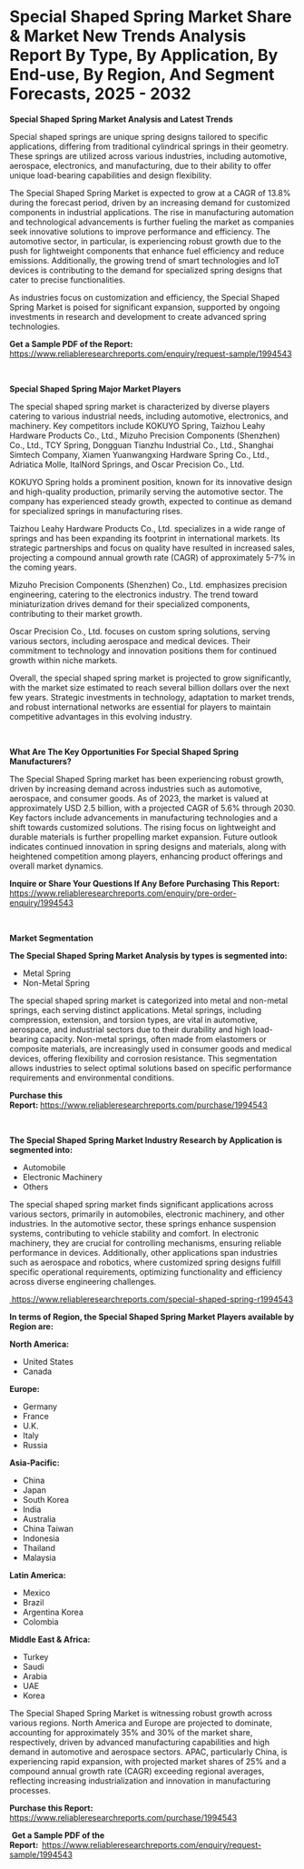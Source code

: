 <p><h1>Special Shaped Spring Market Share & Market New Trends Analysis Report By Type, By Application, By End-use, By Region, And Segment Forecasts, 2025 - 2032</h1></p><p><strong>Special Shaped Spring Market Analysis and Latest Trends</strong></p>
<p><p>Special shaped springs are unique spring designs tailored to specific applications, differing from traditional cylindrical springs in their geometry. These springs are utilized across various industries, including automotive, aerospace, electronics, and manufacturing, due to their ability to offer unique load-bearing capabilities and design flexibility.</p><p>The Special Shaped Spring Market is expected to grow at a CAGR of 13.8% during the forecast period, driven by an increasing demand for customized components in industrial applications. The rise in manufacturing automation and technological advancements is further fueling the market as companies seek innovative solutions to improve performance and efficiency. The automotive sector, in particular, is experiencing robust growth due to the push for lightweight components that enhance fuel efficiency and reduce emissions. Additionally, the growing trend of smart technologies and IoT devices is contributing to the demand for specialized spring designs that cater to precise functionalities. </p><p>As industries focus on customization and efficiency, the Special Shaped Spring Market is poised for significant expansion, supported by ongoing investments in research and development to create advanced spring technologies.</p></p>
<p><strong>Get a Sample PDF of the Report:&nbsp;</strong> <a href="https://www.reliableresearchreports.com/enquiry/request-sample/1994543?utm_campaign=41&utm_medium=2&utm_source=Github&utm_content=ia&utm_term=19042025&utm_id=special-shaped-spring">https://www.reliableresearchreports.com/enquiry/request-sample/1994543</a></p>
<p>&nbsp;</p>
<p><strong>Special Shaped Spring Major Market Players</strong></p>
<p><p>The special shaped spring market is characterized by diverse players catering to various industrial needs, including automotive, electronics, and machinery. Key competitors include KOKUYO Spring, Taizhou Leahy Hardware Products Co., Ltd., Mizuho Precision Components (Shenzhen) Co., Ltd., TCY Spring, Dongguan Tianzhu Industrial Co., Ltd., Shanghai Simtech Company, Xiamen Yuanwangxing Hardware Spring Co., Ltd., Adriatica Molle, ItalNord Springs, and Oscar Precision Co., Ltd.</p><p>KOKUYO Spring holds a prominent position, known for its innovative design and high-quality production, primarily serving the automotive sector. The company has experienced steady growth, expected to continue as demand for specialized springs in manufacturing rises. </p><p>Taizhou Leahy Hardware Products Co., Ltd. specializes in a wide range of springs and has been expanding its footprint in international markets. Its strategic partnerships and focus on quality have resulted in increased sales, projecting a compound annual growth rate (CAGR) of approximately 5-7% in the coming years.</p><p>Mizuho Precision Components (Shenzhen) Co., Ltd. emphasizes precision engineering, catering to the electronics industry. The trend toward miniaturization drives demand for their specialized components, contributing to their market growth.</p><p>Oscar Precision Co., Ltd. focuses on custom spring solutions, serving various sectors, including aerospace and medical devices. Their commitment to technology and innovation positions them for continued growth within niche markets.</p><p>Overall, the special shaped spring market is projected to grow significantly, with the market size estimated to reach several billion dollars over the next few years. Strategic investments in technology, adaptation to market trends, and robust international networks are essential for players to maintain competitive advantages in this evolving industry.</p></p>
<p>&nbsp;</p>
<p><strong>What Are The Key Opportunities For Special Shaped Spring Manufacturers?</strong></p>
<p><p>The Special Shaped Spring market has been experiencing robust growth, driven by increasing demand across industries such as automotive, aerospace, and consumer goods. As of 2023, the market is valued at approximately USD 2.5 billion, with a projected CAGR of 5.6% through 2030. Key factors include advancements in manufacturing technologies and a shift towards customized solutions. The rising focus on lightweight and durable materials is further propelling market expansion. Future outlook indicates continued innovation in spring designs and materials, along with heightened competition among players, enhancing product offerings and overall market dynamics.</p></p>
<p><strong>Inquire or Share Your Questions If Any Before Purchasing This Report:</strong> <a href="https://www.reliableresearchreports.com/enquiry/pre-order-enquiry/1994543?utm_campaign=41&utm_medium=2&utm_source=Github&utm_content=ia&utm_term=19042025&utm_id=special-shaped-spring">https://www.reliableresearchreports.com/enquiry/pre-order-enquiry/1994543</a></p>
<p>&nbsp;</p>
<p><strong>Market Segmentation</strong></p>
<p><strong>The Special Shaped Spring Market Analysis by types is segmented into:</strong></p>
<p><ul><li>Metal Spring</li><li>Non-Metal Spring</li></ul></p>
<p><p>The special shaped spring market is categorized into metal and non-metal springs, each serving distinct applications. Metal springs, including compression, extension, and torsion types, are vital in automotive, aerospace, and industrial sectors due to their durability and high load-bearing capacity. Non-metal springs, often made from elastomers or composite materials, are increasingly used in consumer goods and medical devices, offering flexibility and corrosion resistance. This segmentation allows industries to select optimal solutions based on specific performance requirements and environmental conditions.</p></p>
<p><strong>Purchase this Report:&nbsp;</strong><a href="https://www.reliableresearchreports.com/purchase/1994543?utm_campaign=41&utm_medium=2&utm_source=Github&utm_content=ia&utm_term=19042025&utm_id=special-shaped-spring">https://www.reliableresearchreports.com/purchase/1994543</a></p>
<p>&nbsp;</p>
<p><strong>The Special Shaped Spring Market Industry Research by Application is segmented into:</strong></p>
<p><ul><li>Automobile</li><li>Electronic Machinery</li><li>Others</li></ul></p>
<p><p>The special shaped spring market finds significant applications across various sectors, primarily in automobiles, electronic machinery, and other industries. In the automotive sector, these springs enhance suspension systems, contributing to vehicle stability and comfort. In electronic machinery, they are crucial for controlling mechanisms, ensuring reliable performance in devices. Additionally, other applications span industries such as aerospace and robotics, where customized spring designs fulfill specific operational requirements, optimizing functionality and efficiency across diverse engineering challenges.</p></p>
<p><a href="https://www.reliableresearchreports.com/special-shaped-spring-r1994543?utm_campaign=41&utm_medium=2&utm_source=Github&utm_content=ia&utm_term=19042025&utm_id=special-shaped-spring">&nbsp;https://www.reliableresearchreports.com/special-shaped-spring-r1994543</a></p>
<p><strong>In terms of Region, the Special Shaped Spring Market Players available by Region are:</strong></p>
<p>
    <p> <strong> North America: </strong>
        <ul>
            <li>United States</li>
            <li>Canada</li>
        </ul>
        </p> 
    <p> <strong> Europe: </strong>
        <ul>
            <li>Germany</li>
            <li>France</li>
            <li>U.K.</li>
            <li>Italy</li>
            <li>Russia</li>
        </ul>
        </p> 
    <p> <strong> Asia-Pacific: </strong>
        <ul>
            <li>China</li>
            <li>Japan</li>
            <li>South Korea</li>
            <li>India</li>
            <li>Australia</li>
            <li>China Taiwan</li>
            <li>Indonesia</li>
            <li>Thailand</li>
            <li>Malaysia</li>
        </ul>
        </p> 
    <p> <strong> Latin America: </strong>
        <ul>
            <li>Mexico</li>
            <li>Brazil</li>
            <li>Argentina Korea</li>
            <li>Colombia</li>
        </ul>
        </p> 
    <p> <strong> Middle East & Africa: </strong>
        <ul>
            <li>Turkey</li>
            <li>Saudi</li>
            <li>Arabia</li>
            <li>UAE</li>
            <li>Korea</li>
        </ul>
    </p>
    </p>
<p><p>The Special Shaped Spring Market is witnessing robust growth across various regions. North America and Europe are projected to dominate, accounting for approximately 35% and 30% of the market share, respectively, driven by advanced manufacturing capabilities and high demand in automotive and aerospace sectors. APAC, particularly China, is experiencing rapid expansion, with projected market shares of 25% and a compound annual growth rate (CAGR) exceeding regional averages, reflecting increasing industrialization and innovation in manufacturing processes.</p></p>
<p><strong>Purchase this Report: </strong><a href="https://www.reliableresearchreports.com/purchase/1994543?utm_campaign=41&utm_medium=2&utm_source=Github&utm_content=ia&utm_term=19042025&utm_id=special-shaped-spring">https://www.reliableresearchreports.com/purchase/1994543</a></p>
<p>&nbsp;<strong>Get a Sample PDF of the Report:&nbsp;&nbsp;</strong><a href="https://www.reliableresearchreports.com/enquiry/request-sample/1994543?utm_campaign=41&utm_medium=2&utm_source=Github&utm_content=ia&utm_term=19042025&utm_id=special-shaped-spring">https://www.reliableresearchreports.com/enquiry/request-sample/1994543</a></p>
<p><strong></strong></p>
<p><p></p><p></p><p></p></p>